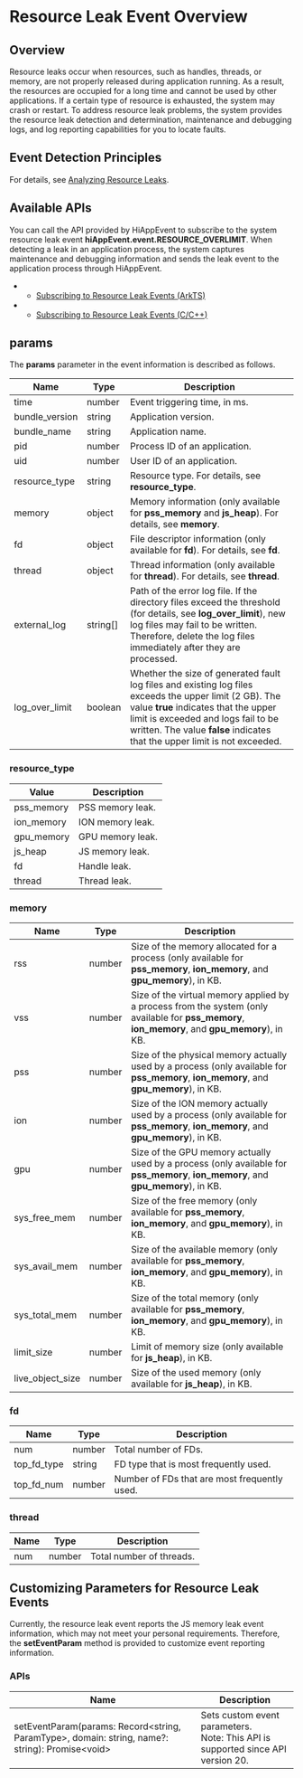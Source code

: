 # Resource Leak Event Overview

<!--Kit: Performance Analysis Kit-->
<!--Subsystem: HiviewDFX-->
<!--Owner: @xuxinao-->
<!--Designer: @peterhuangyu-->
<!--Tester: @gcw_KuLfPSbe-->
<!--Adviser: @foryourself-->

## Overview

Resource leaks occur when resources, such as handles, threads, or memory, are not properly released during application running. As a result, the resources are occupied for a long time and cannot be used by other applications. If a certain type of resource is exhausted, the system may crash or restart. To address resource leak problems, the system provides the resource leak detection and determination, maintenance and debugging logs, and log reporting capabilities for you to locate faults.

## Event Detection Principles

For details, see [Analyzing Resource Leaks](https://developer.huawei.com/consumer/en/doc/harmonyos-guides/resource-leak-guidelines).

## Available APIs

You can call the API provided by HiAppEvent to subscribe to the system resource leak event **hiAppEvent.event.RESOURCE_OVERLIMIT**. When detecting a leak in an application process, the system captures maintenance and debugging information and sends the leak event to the application process through HiAppEvent.

- - [Subscribing to Resource Leak Events (ArkTS)](hiappevent-watcher-resourceleak-events-arkts.md)

- - [Subscribing to Resource Leak Events (C/C++)](hiappevent-watcher-resourceleak-events-ndk.md)

## params

The **params** parameter in the event information is described as follows.

| Name| Type| Description|
| -------- | -------- | -------- |
| time | number | Event triggering time, in ms.|
| bundle_version | string | Application version.|
| bundle_name | string | Application name.|
| pid | number | Process ID of an application.|
| uid | number | User ID of an application.|
| resource_type | string | Resource type. For details, see **resource_type**.|
| memory | object | Memory information (only available for **pss_memory** and **js_heap**). For details, see **memory**.|
| fd | object | File descriptor information (only available for **fd**). For details, see **fd**.|
| thread | object | Thread information (only available for **thread**). For details, see **thread**.|
| external_log | string[] | Path of the error log file. If the directory files exceed the threshold (for details, see **log_over_limit**), new log files may fail to be written. Therefore, delete the log files immediately after they are processed.|
| log_over_limit | boolean | Whether the size of generated fault log files and existing log files exceeds the upper limit (2 GB). The value **true** indicates that the upper limit is exceeded and logs fail to be written. The value **false** indicates that the upper limit is not exceeded.|

### **resource_type**

| Value| Description|
| -------- | -------- |
| pss_memory | PSS memory leak.|
| ion_memory | ION memory leak.|
| gpu_memory | GPU memory leak.|
| js_heap | JS memory leak.|
| fd | Handle leak.|
| thread | Thread leak.|

### **memory**

| Name| Type| Description|
| -------- | -------- | -------- |
| rss | number | Size of the memory allocated for a process (only available for **pss_memory**, **ion_memory**, and **gpu_memory**), in KB.|
| vss | number | Size of the virtual memory applied by a process from the system (only available for **pss_memory**, **ion_memory**, and **gpu_memory**), in KB.|
| pss | number | Size of the physical memory actually used by a process (only available for **pss_memory**, **ion_memory**, and **gpu_memory**), in KB.|
| ion | number | Size of the ION memory actually used by a process (only available for **pss_memory**, **ion_memory**, and **gpu_memory**), in KB.|
| gpu | number | Size of the GPU memory actually used by a process (only available for **pss_memory**, **ion_memory**, and **gpu_memory**), in KB.|
| sys_free_mem | number | Size of the free memory (only available for **pss_memory**, **ion_memory**, and **gpu_memory**), in KB.|
| sys_avail_mem | number | Size of the available memory (only available for **pss_memory**, **ion_memory**, and **gpu_memory**), in KB.|
| sys_total_mem | number | Size of the total memory (only available for **pss_memory**, **ion_memory**, and **gpu_memory**), in KB.|
| limit_size | number | Limit of memory size (only available for **js_heap**), in KB.|
| live_object_size | number | Size of the used memory (only available for **js_heap**), in KB.|

### **fd**

| Name| Type| Description|
| -------- | -------- | -------- |
| num | number | Total number of FDs.|
| top_fd_type | string | FD type that is most frequently used.|
| top_fd_num | number | Number of FDs that are most frequently used.|

### **thread**

| Name| Type| Description|
| -------- | -------- | -------- |
| num | number | Total number of threads.|

## Customizing Parameters for Resource Leak Events

Currently, the resource leak event reports the JS memory leak event information, which may not meet your personal requirements. Therefore, the **setEventParam** method is provided to customize event reporting information.

### APIs 

| Name| Description|
| -------- | -------- |
| setEventParam(params: Record&lt;string, ParamType>, domain: string, name?: string): Promise&lt;void> | Sets custom event parameters.<br>Note: This API is supported since API version 20.|
